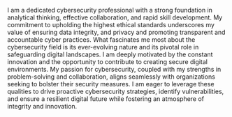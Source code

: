 
I am a dedicated cybersecurity professional with a strong foundation in analytical thinking, effective collaboration, and rapid skill development. My commitment to upholding the highest ethical standards underscores my value of ensuring data integrity, and privacy and promoting transparent and accountable cyber practices. What fascinates me most about the cybersecurity field is its ever-evolving nature and its pivotal role in safeguarding digital landscapes. I am deeply motivated by the constant innovation and the opportunity to contribute to creating secure digital environments. My passion for cybersecurity, coupled with my strengths in problem-solving and collaboration, aligns seamlessly with organizations seeking to bolster their security measures. I am eager to leverage these qualities to drive proactive cybersecurity strategies, identify vulnerabilities, and ensure a resilient digital future while fostering an atmosphere of integrity and innovation.

